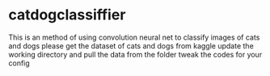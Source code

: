 # catdogclassiffier
This is an method of using convolution neural net to classify images of cats and dogs
please get the dataset of cats and dogs from kaggle
update the working directory and pull the data from the folder 
tweak the codes for your config
